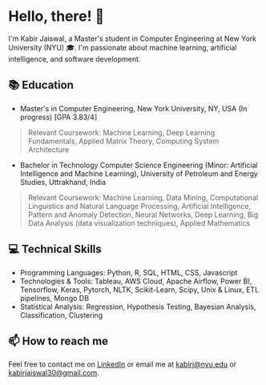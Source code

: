 
# Hello, there! 👋

I'm Kabir Jaiswal, a Master's student in Computer Engineering at New York University (NYU) 🎓. I'm passionate about machine learning, artificial intelligence, and software development. 

## 📚 Education

- Master's in Computer Engineering, New York University, NY, USA (In progress) [GPA 3.83/4]
>
>Relevant Coursework: Machine Learning, Deep Learning Fundamentals, Applied Matrix Theory, Computing System Architecture
>

- Bachelor in Technology Computer Science Engineering (Minor: Artificial Intelligence and Machine Learning), University of Petroleum and Energy Studies, Uttrakhand, India
>
> Relevant Coursework: Machine Learning, Data Mining, Computational Linguistics and Natural Language Processing, Artificial Intelligence, Pattern and Anomaly Detection, Neural Networks, Deep Learning, Big Data Analysis (data visualization techniques), Applied Mathematics
>

## 💻 Technical Skills

- Programming Languages: Python, R, SQL, HTML, CSS, Javascript
- Technologies & Tools: Tableau, AWS Cloud, Apache Airflow, Power BI, Tensorflow, Keras, Pytorch, NLTK, Scikit-Learn, Scipy, Unix & Linux, ETL pipelines, Mongo DB
- Statistical Analysis: Regression, Hypothesis Testing, Bayesian Analysis, Classification, Clustering

## 📫 How to reach me

Feel free to contact me on [LinkedIn](https://www.linkedin.com/in/kabir-j-b81212105/) or email me at kabirj@nyu.edu or kabirjaiswal30@gmail.com.


<!--
**kabir12345/kabir12345** is a ✨ _special_ ✨ repository because its `README.md` (this file) appears on your GitHub profile.

Here are some ideas to get you started:

- 🔭 I’m currently working on ...
- 🌱 I’m currently learning ...
- 👯 I’m looking to collaborate on ...
- 🤔 I’m looking for help with ...
- 💬 Ask me about ...
- 📫 How to reach me: ...
- 😄 Pronouns: ...
- ⚡ Fun fact: ...
-->
